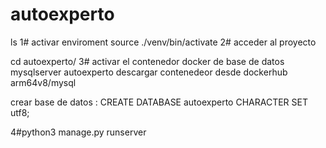 # autoexperto

ls
1# activar enviroment
source ./venv/bin/activate
2# acceder al proyecto

cd autoexperto/ 
3# activar el contenedor  docker de base de datos  mysqlserver  autoexperto
descargar contenedeor desde dockerhub
arm64v8/mysql

crear base de datos :
CREATE DATABASE autoexperto CHARACTER SET utf8;

4#python3 manage.py runserver
